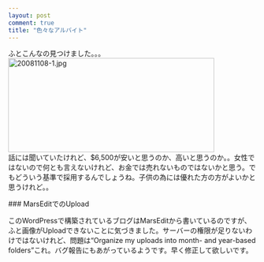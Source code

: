 ```yaml
---
layout: post
comment: true
title: "色々なアルバイト"
---
```

<p>
ふとこんなの見つけました。。。
<br />
<img src="http://img.seiji.me/blog/20081108-1.jpg" alt="20081108-1.jpg" border="0" width="418" height="191" />

<br />
話には聞いていたけれど、$6,500が安いと思うのか、高いと思うのか。。女性ではないので何とも言えないけれど、お金では売れないものではないかと思う。でもどういう基準で採用するんでしょうね。子供の為には優れた方の方がよいかと思うけれど。。

</p>
### MarsEditでのUpload
<p>このWordPressで構築されているブログはMarsEditから書いているのですが、ふと画像がUploadできないことに気づきました。サーバーの権限が足りないわけではないけれど、問題は<q>Organize my uploads into month- and year-based folders</q>これ。バグ報告にもあがっているようです。早く修正して欲しいです。</p>
